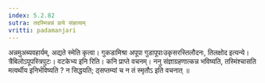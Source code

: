 ```yaml
---
index: 5.2.82
sutra: तदस्मिन्नन्नं प्राये संज्ञायाम्‌
vritti: padamanjari
---
```


 अन्नमुअब्यवहार्यम्, अद्यते स्मेति कृत्वा। गुकडामिश्रा अपूपा गुडापूपाःउकृसरस्तिलौदनः, तिलक्षोद इत्यन्ये। त्रैबिलोऽपूपस्त्रिपुटः। वटकेभ्य इनि रिति। कनि प्राप्ते वचनम्। ननु संज्ञाग्रहणात्कन्न भविष्यति, तस्मिंश्चासति मत्वर्थीय इनिर्भविष्यति ? न सिद्धयति; ठ्सप्तम्यां च न तं स्मृतौऽ इति वचनात् ॥